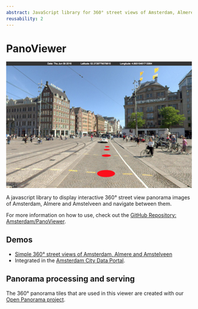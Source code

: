 ```yaml
---
abstract: JavaScript library for 360° street views of Amsterdam, Almere and Amstelveen.
reusability: 2
---
```


# PanoViewer

[![PanoViewer Demo](../images/panoviewer-amsterdam.png)](https://panoviewer.data.amsterdam.nl/demo/)

A javascript library to display interactive 360° street view panorama images of Amsterdam, Almere and Amstelveen and navigate between them.

For more information on how to use, check out the [GitHub Repository: Amsterdam/PanoViewer](https://github.com/Amsterdam/PanoViewer).

## Demos

* [Simple 360° street views of Amsterdam, Almere and Amstelveen](https://panoviewer.data.amsterdam.nl/demo/) 
* Integrated in the [Amsterdam City Data Portal](https://data.amsterdam.nl/#?mpb=topografie&mpz=11&mpo=pano::T&mpv=52.3730353:4.8932471&pgn=home&sbf=Cu&sbh=-Lc&sbi=TMX7315120208-000073_pano_0005_000449&sbl=ZRWBl:3JJZP).

## Panorama processing and serving

The 360° panorama tiles that are used in this viewer are created with our [Open Panorama project](open-panorama.md).
